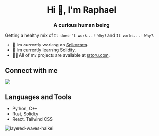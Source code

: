 <h1 align="center">Hi 👋, I'm Raphael</h1>
<h3 align="center">A curious human being</h3>

Getting a healthy mix of `It doesn't work...! Why?` and `It works...! Why?`.

- 🔭 I’m currently working on [Spikestats](https://spikestats.ratoru.com/).
- 🌱 I’m currently learning Solidity.
- 👨‍💻 All of my projects are available at [ratoru.com](https://ratoru.com/).

## Connect with me

<p align="left">
    <a href="https://linkedin.com/in/ratoru" target="blank"><img src="https://img.icons8.com/clouds/100/000000/linkedin.png"/></a>
</p>

## Languages and Tools

- Python, C++
- Rust, Solidity
- React, Tailwind CSS


![layered-waves-haikei](https://user-images.githubusercontent.com/44789473/145108392-f9f12080-963f-4f81-8b16-c250d8b11338.png)

